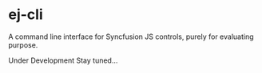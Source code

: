 # ej-cli
A command line interface for Syncfusion JS controls, purely for evaluating purpose. 

Under Development Stay tuned...
